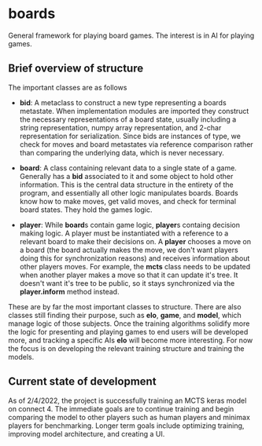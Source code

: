# boards
General framework for playing board games. The interest is in AI for playing games.

## Brief overview of structure
The important classes are as follows
- **bid**: A metaclass to construct a new type representing a boards metastate. When implementation modules are imported they construct the necessary representations of a board state, usually including a string representation, numpy array representation, and 2-char representation for serialization. Since bids are instances of type, we check for moves and board metastates via reference comparison rather than comparing the underlying data, which is never necessary.

- **board**: A class containing relevant data to a single state of a game. Generally has a **bid** associated to it and some object to hold other information. This is the central data structure in the entirety of the program, and essentially all other logic manipulates boards. Boards know how to make moves, get valid moves, and check for terminal board states. They hold the games logic.

- **player**: While **board**s contain game logic, **player**s containg decision making logic. A player must be instantiated with a reference to a relevant board to make their decisions on. A **player** chooses a move on a board (the board actually makes the move, we don't want players doing this for synchronization reasons) and receives information about other players moves. For example, the **mcts** class needs to be updated when another player makes a move so that it can update it's tree. It doesn't want it's tree to be public, so it stays synchronized via the **player.inform** method instead.

These are by far the most important classes to structure. There are also classes still finding their purpose, such as **elo**, **game**, and **model**, which manage logic of those subjects. Once the training algorithms solidify more the logic for presenting and playing games to end users will be developed more, and tracking a specific AIs **elo** will become more interesting. For now the focus is on developing the relevant training structure and training the models.

## Current state of development
As of 2/4/2022, the project is successfully training an MCTS keras model on connect 4. The immediate goals are to continue training and begin comparing the model to other players such as human players and minimax players for benchmarking. Longer term goals include optimizing training, improving model architecture, and creating a UI.